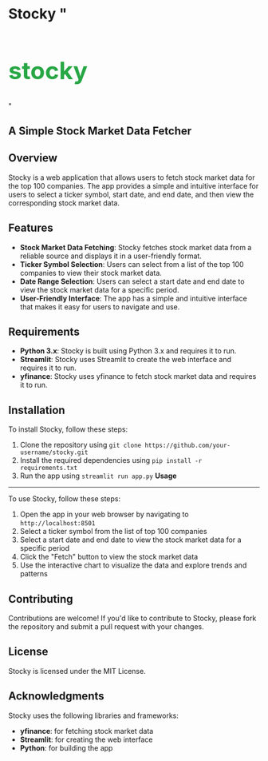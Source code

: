 **Stocky**
"<h1 style='color: #28a745; font-weight: bold; font-size: 48px;'>stocky</h1>"
================

**A Simple Stock Market Data Fetcher**
--------------------------------------

**Overview**
------------

Stocky is a web application that allows users to fetch stock market data for the top 100 companies. The app provides a simple and intuitive interface for users to select a ticker symbol, start date, and end date, and then view the corresponding stock market data.

**Features**
------------
* **Stock Market Data Fetching**: Stocky fetches stock market data from a reliable source and displays it in a user-friendly format.
* **Ticker Symbol Selection**: Users can select from a list of the top 100 companies to view their stock market data.
* **Date Range Selection**: Users can select a start date and end date to view the stock market data for a specific period.
* **User-Friendly Interface**: The app has a simple and intuitive interface that makes it easy for users to navigate and use.

**Requirements**
---------------
* **Python 3.x**: Stocky is built using Python 3.x and requires it to run.
* **Streamlit**: Stocky uses Streamlit to create the web interface and requires it to run.
* **yfinance**: Stocky uses yfinance to fetch stock market data and requires it to run.

**Installation**
------------

To install Stocky, follow these steps:

1. Clone the repository using `git clone https://github.com/your-username/stocky.git`
2. Install the required dependencies using `pip install -r requirements.txt`
3. Run the app using `streamlit run app.py`
**Usage**
-----

To use Stocky, follow these steps:

1. Open the app in your web browser by navigating to `http://localhost:8501`
2. Select a ticker symbol from the list of top 100 companies
3. Select a start date and end date to view the stock market data for a specific period
4. Click the "Fetch" button to view the stock market data
5. Use the interactive chart to visualize the data and explore trends and patterns

**Contributing**
------------

Contributions are welcome! If you'd like to contribute to Stocky, please fork the repository and submit a pull request with your changes.

**License**
-------

Stocky is licensed under the MIT License.

**Acknowledgments**
--------------

Stocky uses the following libraries and frameworks:

* **yfinance**: for fetching stock market data
* **Streamlit**: for creating the web interface
* **Python**: for building the app
